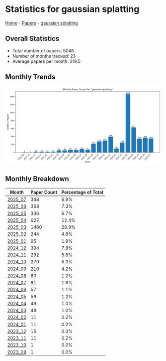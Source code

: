 # Statistics for gaussian splatting

[Home](https://arxcompass.github.io) - [Papers](https://arxcompass.github.io/papers) - [gaussian splatting](https://arxcompass.github.io/papers/gaussian_splatting)

## Overall Statistics

- Total number of papers: 5048
- Number of months tracked: 23
- Average papers per month: 219.5

## Monthly Trends

![Monthly Paper Counts](monthly_stats.png)

## Monthly Breakdown

| Month | Paper Count | Percentage of Total |
| --- | --- | --- |
| [2025_07](./2025_07/papers_1.md) | 348 | 6.9% |
| [2025_06](./2025_06/papers_1.md) | 368 | 7.3% |
| [2025_05](./2025_05/papers_1.md) | 336 | 6.7% |
| [2025_04](./2025_04/papers_1.md) | 627 | 12.4% |
| [2025_03](./2025_03/papers_1.md) | 1460 | 28.9% |
| [2025_02](./2025_02/papers_1.md) | 244 | 4.8% |
| [2025_01](./2025_01/papers_1.md) | 95 | 1.9% |
| [2024_12](./2024_12/papers_1.md) | 394 | 7.8% |
| [2024_11](./2024_11/papers_1.md) | 292 | 5.8% |
| [2024_10](./2024_10/papers_1.md) | 270 | 5.3% |
| [2024_09](./2024_09/papers_1.md) | 210 | 4.2% |
| [2024_08](./2024_08/papers_1.md) | 60 | 1.2% |
| [2024_07](./2024_07/papers_1.md) | 81 | 1.6% |
| [2024_06](./2024_06/papers_1.md) | 57 | 1.1% |
| [2024_05](./2024_05/papers_1.md) | 59 | 1.2% |
| [2024_04](./2024_04/papers_1.md) | 49 | 1.0% |
| [2024_03](./2024_03/papers_1.md) | 48 | 1.0% |
| [2024_02](./2024_02/papers_1.md) | 11 | 0.2% |
| [2024_01](./2024_01/papers_1.md) | 11 | 0.2% |
| [2023_12](./2023_12/papers_1.md) | 15 | 0.3% |
| [2023_11](./2023_11/papers_1.md) | 11 | 0.2% |
| [2023_10](./2023_10/papers_1.md) | 1 | 0.0% |
| [2023_08](./2023_08/papers_1.md) | 1 | 0.0% |
